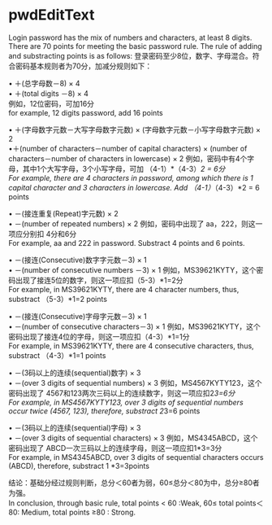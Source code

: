 # pwdEditText

Login password has the mix of  numbers and  characters, at least 8 digits. There are 70 points for meeting the basic password rule. The rule of adding and substracting points is as follows:
 登录密码至少8位，数字、字母混合。符合密码基本规则者为70分，加减分规则如下：

• ＋(总字母数－8) × 4                                      
• ＋(total digits －8) × 4    
例如，12位密码，可加16分                                  
for example, 12 digits password, add 16 points

• ＋(字母数字元数－大写字母数字元数) × (字母数字元数－小写字母数字元数) × 2               
•＋(number of characters－number of capital characters) × (number of characters－number of  characters in lowercase) × 2
例如，密码中有4个字母，其中1个大写字母，3个小写字母，可加 （4-1）*（4-3）*2 = 6分                                                       
For example, there are 4 characters in password, among which there is 1 capital character and 3  characters in lowercase. Add （4-1）*（4-3）*2 = 6 points

• －(接连重复(Repeat)字元数) × 2           
• －(number of repeated numbers) × 2
例如，密码中出现了 aa，222，则这一项应分别扣 4分和6分                                                                                                     
For example, aa and 222 in password. Substract 4 points and 6 points. 

• －(接连(Consecutive)数字字元数－3) × 1         
• －(number of consecutive numbers －3) × 1
例如，MS39621KYTY，这个密码出现了接连5位的数字，则这一项应扣（5-3）*1=2分                                                      
For example, in MS39621KYTY, there are 4 character numbers, thus, substract （5-3）*1=2 points 

• －(接连(Consecutive)字母字元数－3) × 1                    
• －(number of consecutive  characters－3) × 1
例如，MS39621KYTY，这个密码出现了接连4位的字母，则这一项应扣（4-3）*1=1分                                                       
For example, in MS39621KYTY, there are 4 consecutive characters, thus, substract （4-3）*1=1 points 

• －(3码以上的连续(sequential)数字) × 3          
• －(over 3 digits of sequential numbers) × 3
例如，MS4567KYTY123，这个密码出现了 4567和123两次三码以上的连续数字，则这一项应扣2*3=6分                              
For example, in MS4567KYTY123, over 3 digits of sequential numbers occur twice (4567, 123), therefore, substract 2*3=6 points

• －(3码以上的连续(sequential)字母) × 3           
• －(over 3 digits of sequential characters) × 3
例如，MS4345ABCD，这个密码出现了 ABCD一次三码以上的连续字母，则这一项应扣1*3=3分                                  
For example, in MS4345ABCD, over 3 digits of sequential characters occurs  (ABCD), therefore, substract 1 *3=3points

结论：基础分经过规则判断，总分＜60者为弱，60≤总分＜80为中，总分≥80者为强。                                                           
In conclusion, through basic rule, total points < 60 :Weak, 60≤ total points＜80: Medium,  total points ≥80 : Strong. 
